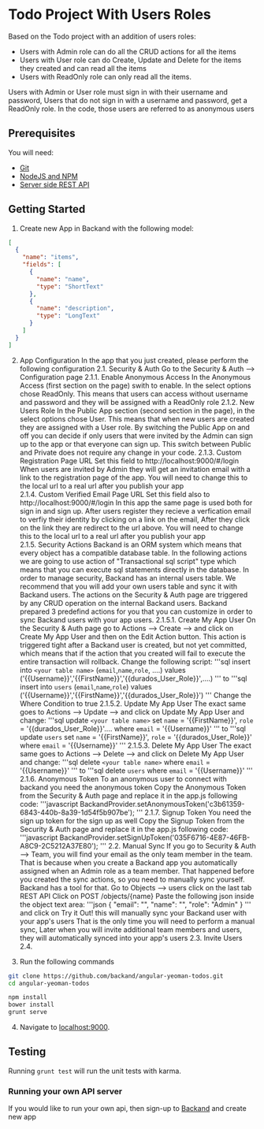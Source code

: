 # Todo Project With Users Roles
Based on the Todo project with an addition of users roles:
* Users with Admin role can do all the CRUD actions for all the items
* Users with User role can do Create, Update and Delete for the items they created and can read all the items
* Users with ReadOnly role can only read all the items.

Users with Admin or User role must sign in with their username and password,
Users that do not sign in with a username and password, get a ReadOnly role.
In the code, those users are referred to as anonymous users

## Prerequisites
You will need:
* [Git](http://git-scm.com/)
* [NodeJS and NPM](https://gist.github.com/isaacs/579814)
* [Server side REST API](https://www.backand.com)

## Getting Started
1. Create new App in Backand with the following model:

  ```json
  [
    {
      "name": "items",
      "fields": [
        {
          "name": "name",
          "type": "ShortText"
        },
        {
          "name": "description",
          "type": "LongText"
        }
      ]
    }
  ]
  ```
2. App Configuration
In the app that you just created, please perform the following configuration 
2.1. Security & Auth
Go to the Security & Auth --> Configuration page
2.1.1. Enable Anonymous Access 
In the Anonymous Access (first section on the page) swith to enable.
In the select options chose ReadOnly.
This means that users can access without username and password and they will be assigned with a ReadOnly role
2.1.2. New Users Role
In the Public App section (second section in the page), in the select options chose User.
This means that when new users are created they are assigned with a User role.
By switching the Public App on and off you can decide if only users that were invited by the Admin can sign up to the app 
or that everyone can sign up. This switch between Public and Private does not require any change in your code.
2.1.3. Custom Registration Page URL
Set this field to http://localhost:9000/#/login
When users are invited by Admin they will get an invitation email with a link to the registration page of the app.
You will need to change this to the local url to a real url after you publish your app  
2.1.4. Custom Verified Email Page URL
Set this field also to http://localhost:9000/#/login
In this app the same page is used both for sign in and sign up.
After users register they recieve a verfication email to verfiy their identity by clicking on a link on the email, 
After they click on the link they are redirect to the url above.
You will need to change this to the local url to a real url after you publish your app  
2.1.5. Security Actions
Backand is an ORM system which means that every object has a compatible database table.
In the following actions we are going to use action of "Transactional sql script" type which means that you can execute sql statements directly in the database. 
In order to manage security, Backand has an internal users table. We recommend that you will add your own users table and sync it with Backand users.
The actions on the Security & Auth page are triggered by any CRUD operation on the internal Backand users.
Backand prepared 3 predefind actions for you that you can customize in order to sync Backand users with your app users.
2.1.5.1. Create My App User
On the Security & Auth page go to Actions --> Create --> and click on Create My App User
and then on the Edit Action button.
This action is triggered tight after a Backand user is created, but not yet committed, which means that if the action that you created will fail to execute the entire transaction will rollback.
Change the following script: 
'''sql
insert into `<your table name>` (`email`,`name`,`role`, ....) values ('{{Username}}','{{FirstName}}','{{durados_User_Role}}',....) 
'''
to
'''sql
insert into `users` (`email`,`name`,`role`) values ('{{Username}}','{{FirstName}}','{{durados_User_Role}}') 
'''
Change the Where Condition to true
2.1.5.2. Update My App User
The exact same goes to Actions --> Update --> and click on Update My App User
and change:
'''sql
update `<your table name>` set `name` = '{{FirstName}}',  `role` = '{{durados_User_Role}}'.... where `email` = '{{Username}}'
'''
to
'''sql
update `users` set `name` = '{{FirstName}}',  `role` = '{{durados_User_Role}}' where `email` = '{{Username}}'
'''
2.1.5.3. Delete My App User
The exact same goes to Actions --> Delete --> and click on Delete My App User
and change:
'''sql
delete `<your table name>` where `email` = '{{Username}}'
'''
to
'''sql
delete `users` where `email` = '{{Username}}'
'''
2.1.6. Anonymous Token
To an anonymous user to connect with backand you need the anonymous token
Copy the Anonymous Token from the Security & Auth page and replace it in the app.js following code:
'''javascript
BackandProvider.setAnonymousToken('c3b61359-6843-440b-8a39-1d54f5b907be');
'''
2.1.7. Signup Token
You need the sign up token for the sign up as well
Copy the Signup Token from the Security & Auth page and replace it in the app.js following code:
'''javascript
BackandProvider.setSignUpToken('035F6716-4E87-46FB-A8C9-2C5212A37E80');
'''
2.2. Manual Sync
If you go to Security & Auth --> Team, you will find your email as the only team member in the team.
That is because when you create a Backand app you automatically assigned when an Admin role as a team member.
That happened before you created the sync actions, so you need to manually sync yourself.
Backand has a tool for that.
Go to Objects --> users click on the last tab REST API
Click on POST /objects/{name}
Paste the following json inside the object text area:
'''json
{
	"email": "<your email>",
	"name": "<your name>",
	"role": "Admin"
}
'''
and click on Try it Out!
this will manually sync your Backand user with your app's users
That is the only time you will need to perform a manual sync,
Later when you will invite additional team members and users, they will automatically synced into your app's users
2.3. Invite Users
2.4.

3. Run the following commands

  ```bash
  git clone https://github.com/backand/angular-yeoman-todos.git
  cd angular-yeoman-todos

  npm install
  bower install
  grunt serve
  ```

4. Navigate to [localhost:9000](http://localhost:9000).


## Testing

Running `grunt test` will run the unit tests with karma.

### Running your own API server

If you would like to run your own api, then sign-up to [Backand](https://wwww.backand.com) and create new app

